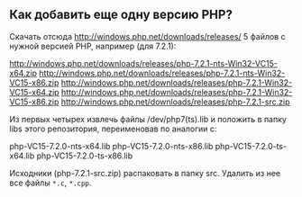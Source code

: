 ## Как добавить еще одну версию PHP?

Скачать отсюда http://windows.php.net/downloads/releases/ 5 файлов с нужной версией PHP,
например (для 7.2.1):

http://windows.php.net/downloads/releases/php-7.2.1-nts-Win32-VC15-x64.zip
http://windows.php.net/downloads/releases/php-7.2.1-nts-Win32-VC15-x86.zip
http://windows.php.net/downloads/releases/php-7.2.1-Win32-VC15-x64.zip
http://windows.php.net/downloads/releases/php-7.2.1-Win32-VC15-x86.zip
http://windows.php.net/downloads/releases/php-7.2.1-src.zip

Из первых четырех извлечь файлы /dev/php7(ts).lib и положить в папку libs этого репозитория, 
переименовав по аналогии с:

php-VC15-7.2.0-nts-x64.lib
php-VC15-7.2.0-nts-x86.lib
php-VC15-7.2.0-ts-x64.lib
php-VC15-7.2.0-ts-x86.lib

Исходники (php-7.2.1-src.zip) распаковать в папку src. Удалить из нее все файлы `*.c`, `*.cpp`.
